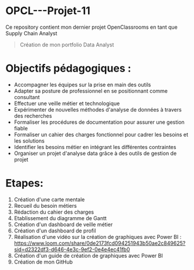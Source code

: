 # OPCL---Projet-11
Ce repository contient mon dernier projet OpenClassrooms en tant que Supply Chain Analyst
>Création de mon portfolio Data Analyst



# Objectifs pédagogiques :

- Accompagner les équipes sur la prise en main des outils
- Adapter sa posture de professionnel en se positionnant comme consultant
- Effectuer une veille métier et technologique
- Expérimenter de nouvelles méthodes d'analyse de données à travers des recherches
- Formaliser les procédures de documentation pour assurer une gestion fiable
- Formaliser un cahier des charges fonctionnel pour cadrer les besoins et les solutions
- Identifier les besoins métier en intégrant les différentes contraintes
- Organiser un projet d'analyse data grâce à des outils de gestion de projet

# Etapes: 


1. Création d'une carte mentale
2. Recueil du besoin métiers
3. Rédaction du cahier des charges
4. Etablissement du diagramme de Gantt
5. Création d'un dashboard de veille métier
6. Création d'un dashboard de profil 
7. Réalisation d'une vidéo sur la création de graphiques avec Power BI : https://www.loom.com/share/0de2173fcd094251943b50ae2c849625?sid=d2322df3-d646-4e3c-9ef2-0e4e4ec41fb0
8. Création d'un guide de création de graphiques avec Power BI
9. Création de mon GitHub
